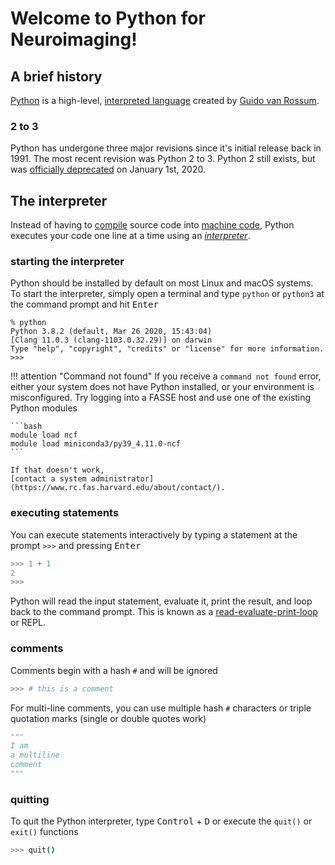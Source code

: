 # Welcome to Python for Neuroimaging!

## A brief history

[Python](https://www.python.org) 
is a high-level,
[interpreted language](https://en.wikipedia.org/wiki/Interpreted_language)
created by 
[Guido van Rossum](https://en.wikipedia.org/wiki/Guido_van_Rossum). 

### 2 to 3

Python has undergone three major revisions since it's initial release back in 
1991. The most recent revision was Python 2 to 3. Python 2 still exists, but 
was
[officially deprecated](https://www.python.org/doc/sunset-python-2/)
on January 1st, 2020.

## The interpreter

Instead of having to
[compile](https://en.wikipedia.org/wiki/Compiled_language) 
source code into 
[machine code](https://en.wikipedia.org/wiki/Machine_code),
Python executes your code
one line at a time using an 
[_interpreter_](https://en.wikipedia.org/wiki/Interpreter_(computing)).

### starting the interpreter

Python should be installed by default on most Linux and macOS systems. To start 
the interpreter, simply open a terminal and type `python` or `python3` at the 
command prompt and hit <kbd>Enter</kbd>

```text
% python
Python 3.8.2 (default, Mar 26 2020, 15:43:04) 
[Clang 11.0.3 (clang-1103.0.32.29)] on darwin
Type "help", "copyright", "credits" or "license" for more information.
>>> 
```

!!! attention "Command not found"
    If you receive a `command not found` error, either your system does 
    not have Python installed, or your environment is misconfigured. Try
    logging into a FASSE host and use one of the existing Python modules
    
    ```bash
    module load ncf
    module load miniconda3/py39_4.11.0-ncf
    ```

    If that doesn't work, 
    [contact a system administrator](https://www.rc.fas.harvard.edu/about/contact/).
    
### executing statements

You can execute statements interactively by typing a statement at the prompt 
`>>>` and pressing <kbd>Enter</kbd>

```python
>>> 1 + 1
2
>>>
```

Python will read the input statement, evaluate it, print the result, and loop 
back to the command prompt. This is known as a 
[read-evaluate-print-loop](https://en.wikipedia.org/wiki/Read%E2%80%93eval%E2%80%93print_loop)
or REPL.

### comments

Comments begin with a hash `#` and will be ignored

```python
>>> # this is a comment
```

For multi-line comments, you can use multiple hash `#` characters or triple 
quotation marks (single or double quotes work)

```python
"""
I am
a multiline
comment
"""
```

### quitting

To quit the Python interpreter, type <kbd>Control</kbd> + 
<kbd>D</kbd> or execute the `quit()` or `exit()` functions

```bash
>>> quit()
```

